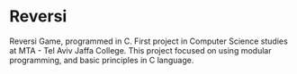 # Reversi
Reversi Game, programmed in C.
First project in Computer Science studies at MTA - Tel Aviv Jaffa College.
This project focused on using modular programming, and basic principles in C language.
